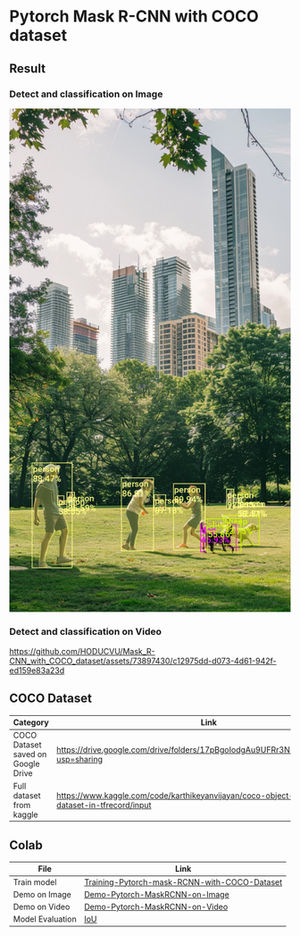 # Pytorch Mask R-CNN with COCO dataset
## Result
### Detect and classification on Image
<!--![](/images/my-input-image.jpg)-->
![](/results/predicted-image.png)
### Detect and classification on Video


https://github.com/HODUCVU/Mask_R-CNN_with_COCO_dataset/assets/73897430/c12975dd-d073-4d61-942f-ed159e83a23d



## COCO Dataset 
| Category | Link |
|----------|------|
| COCO Dataset saved on Google Drive | https://drive.google.com/drive/folders/17pBgoIodgAu9UFRr3NSA_Zul81UOWA1I?usp=sharing |
| Full dataset from kaggle | https://www.kaggle.com/code/karthikeyanvijayan/coco-object-detection-dataset-in-tfrecord/input | 

## Colab
| File                 | Link                                           |
|----------------------|------------------------------------------------|
| Train model          | [Training-Pytorch-mask-RCNN-with-COCO-Dataset](https://colab.research.google.com/drive/1J5Bw60UA3y1tS5N4pBqNV6nKTgou4QxF?usp=sharing) |
| Demo on Image        | [Demo-Pytorch-MaskRCNN-on-Image](https://colab.research.google.com/drive/1rTSX4ZWX2SDw7XchqTJwTaWpkeSGqKQ3?usp=sharing) |
| Demo on Video        | [Demo-Pytorch-MaskRCNN-on-Video](https://colab.research.google.com/drive/1mRC9zGYXDsT9j5NTAklD3vv1930zOH3l?usp=sharing) | 
| Model Evaluation     | [IoU](https://colab.research.google.com/drive/1_K9wlDKWYduxIQTTSZjdks8iq_o3y_Ju?usp=sharing) | 

